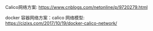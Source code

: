 

Calico网络方案: https://www.cnblogs.com/netonline/p/9720279.html

docker 容器网络方案：calico 网络模型: https://cizixs.com/2017/10/19/docker-calico-network/
